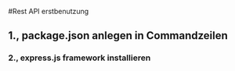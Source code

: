 #Rest API erstbenutzung
## 1., package.json anlegen in Commandzeilen
### 2., express.js framework installieren

